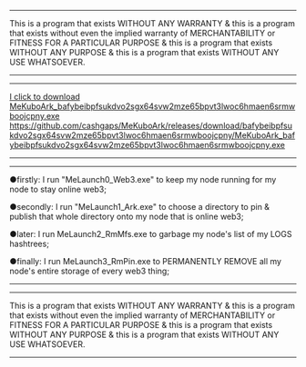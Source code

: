 ________________________________________________________________

This is a program that exists WITHOUT ANY WARRANTY & 
this is a program that exists without even the implied warranty of MERCHANTABILITY or FITNESS FOR A PARTICULAR PURPOSE & 
this is a program that exists WITHOUT ANY PURPOSE & 
this is a program that exists WITHOUT ANY USE WHATSOEVER. 

________________________________________________________________
________________________________________________________________

[I click to download MeKuboArk_bafybeibpfsukdvo2sgx64svw2mze65bpvt3lwoc6hmaen6srmwboojcpny.exe](https://github.com/cashgaps/MeKuboArk/releases/download/bafybeibpfsukdvo2sgx64svw2mze65bpvt3lwoc6hmaen6srmwboojcpny/MeKuboArk_bafybeibpfsukdvo2sgx64svw2mze65bpvt3lwoc6hmaen6srmwboojcpny.exe) 
<https://github.com/cashgaps/MeKuboArk/releases/download/bafybeibpfsukdvo2sgx64svw2mze65bpvt3lwoc6hmaen6srmwboojcpny/MeKuboArk_bafybeibpfsukdvo2sgx64svw2mze65bpvt3lwoc6hmaen6srmwboojcpny.exe> 

________________________________________________________________
________________________________________________________________

●firstly: 
I run "MeLaunch0_Web3.exe" to keep my node running for my node to stay online web3; 

●secondly: 
I run "MeLaunch1_Ark.exe" to choose a directory to pin & publish that whole directory onto my node that is online web3; 

●later: 
I run MeLaunch2_RmMfs.exe to garbage my node's list of my LOGS hashtrees; 

●finally: 
I run MeLaunch3_RmPin.exe to PERMANENTLY REMOVE all my node's entire storage of every web3 thing; 

________________________________________________________________
________________________________________________________________

This is a program that exists WITHOUT ANY WARRANTY & 
this is a program that exists without even the implied warranty of MERCHANTABILITY or FITNESS FOR A PARTICULAR PURPOSE & 
this is a program that exists WITHOUT ANY PURPOSE & 
this is a program that exists WITHOUT ANY USE WHATSOEVER. 

________________________________________________________________
